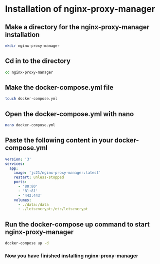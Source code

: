 # Installation of nginx-proxy-manager


## Make a directory for the nginx-proxy-manager installation
```bash
mkdir nginx-proxy-manager
```

## Cd in to the directory
```bash
cd nginx-proxy-manager
```

## Make the docker-compose.yml file
```bash
touch docker-compose.yml
```

## Open the docker-compose.yml with nano
```bash
nano docker-compose.yml
```

## Paste the following content in your docker-compose.yml
```yml
version: '3'
services:
  app:
    image: 'jc21/nginx-proxy-manager:latest'
    restart: unless-stopped
    ports:
      - '80:80'
      - '81:81'
      - '443:443'
    volumes:
      - ./data:/data
      - ./letsencrypt:/etc/letsencrypt
```

## Run the docker-compose up command to start nginx-proxy-manager
```bash
docker-compose up -d
```

### Now you have finished installing **nginx-proxy-manager**
